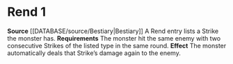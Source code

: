 ﻿---
actions: '[one-action]'
id: '30'
name: Rend
rarity: Common
rus_type_level: null
source: '[[DATABASE/source/Bestiary|Bestiary]]'
trait: null
type: Creature Ability

---
# Rend <span class="action-icon">1</span>

**Source** [[DATABASE/source/Bestiary|Bestiary]]
A Rend entry lists a Strike the monster has. **Requirements** The monster hit the same enemy with two consecutive Strikes of the listed type in the same round. **Effect** The monster automatically deals that Strike’s damage again to the enemy.